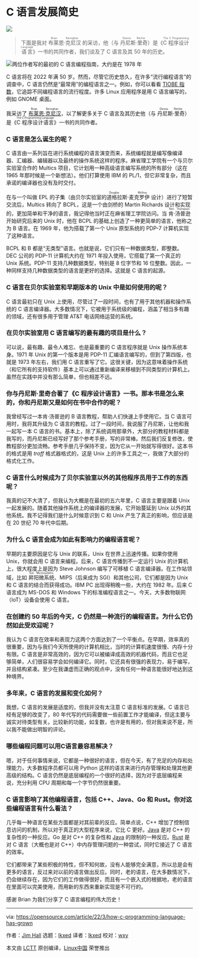 [#]: subject: "How the C programming language has grown"
[#]: via: "https://opensource.com/article/22/3/how-c-programming-language-has-grown"
[#]: author: "Jim Hall https://opensource.com/users/jim-hall"
[#]: collector: "lkxed"
[#]: translator: "lkxed"
[#]: reviewer: "wxy"
[#]: publisher: " "
[#]: url: " "

C 语言发展简史
======

![](https://img.linux.net.cn/data/attachment/album/202204/25/121408ra3c5cpgjogtcdxl.jpg)

> 下面是我对 <ruby>布莱恩·克尼汉<rt>Brian Kernighan</rt></ruby> 的采访，他（与 <ruby>丹尼斯·里奇<rt>Dennis Ritchie</rt></ruby>）是《<ruby>C 程序设计语言<rt>The C Programming Language</rt></ruby>》一书的共同作者，我们谈及了 C 语言及其 50 年的历史。

![两位作者写的最初的 C 语言编程指南，大约是在 1978 年][1]

C 语言将在 2022 年满 50 岁。然而，尽管它历史悠久，在许多“流行编程语言”的调查中，C 语言仍然是“最常用”的编程语言之一。例如，你可以看看 [TIOBE 指数][2]，它追踪不同编程语言的流行程度。许多 Linux 应用程序是用 C 语言编写的，例如 GNOME 桌面。

我采访了 <ruby>[布莱恩·克尼汉][3]<rt>Brian Kernighan</rt></ruby>，以了解更多关于 C 语言及其历史他（与 <ruby>丹尼斯·里奇<rt>Dennis Ritchie</rt></ruby>）是《<ruby>C 程序设计语言<rt>The C Programming Language</rt></ruby>》一书的共同作者。

### C 语言是怎么诞生的呢？

C 语言由一系列旨在进行系统编程的语言演变而来，系统编程就是编写像编译器、汇编器、编辑器以及最终的操作系统这样的程序。麻省理工学院有一个与贝尔实验室合作的 Multics 项目，它计划用一种高级语言编写系统的所有部分（这在 1965 年那时候是一个新想法）。他们打算使用 IBM 的 PL/1，但它非常复杂，而且承诺的编译器也没有及时交付。

在与一个叫做 EPL 的子集（由贝尔实验室的<ruby>道格拉斯·麦克罗伊<rt>Douglas McIlroy</rt></ruby> 设计）进行了短暂交流后，Multics 转向了 BCPL，这是一个由剑桥的 Martin Richards 设计和实现的，更加简单和干净的语言，我记得他当时正在麻省理工学院访问。当 <ruby>肯·汤普逊<rt>Ken Thompson</rt></ruby> 开始研究后来的 Unix 时，他在 BCPL 的基础上创造了一种更简单的语言，他称之为 B 语言。在 1969 年，他为搭载了第一个 Unix 原型系统的 PDP-7 计算机实现了这种语言。

BCPL 和 B 都是“无类型”语言。也就是说，它们只有一种数据类型，即整数。DEC 公司的 PDP-11 计算机大约在 1971 年投入使用，它搭载了第一个真正的 Unix 系统。PDP-11 支持几种数据类型，特别是 8 位字节和 16 位整数。因此，一种同样支持几种数据类型的语言是更好的选择。这就是 C 语言的起源。

### C 语言在贝尔实验室和早期版本的 Unix 中是如何使用的呢？

C 语言最初只在 Unix 上使用，尽管过了一段时间，也有了用于其他机器和操作系统的 C 语言编译器。大多数情况下，它被用于系统级的编程，涵盖了相当多有趣的领域，还有很多用于管理 AT&T 电话网络运营的系统。

### 在贝尔实验室用 C 语言编写的最有趣的项目是什么？

可以说，最有趣、最令人难忘、也是最重要的 C 语言程序就是 Unix 操作系统本身。1971 年 Unix 的第一个版本是用 PDP-11 汇编语言编写的，但到了第四版，也就是 1973 年左右，我们用 C 语言重写了它。这很关键，因为这意味着操作系统（和它所有的支持软件）基本上可以通过重新编译来移植到不同类型的计算机上。虽然在实践中并没有那么简单，但也相差不远。

### 你与丹尼斯·里奇合著了《C 程序设计语言》一书。那本书是怎么来的，你和丹尼斯又是如何在书中合作的呢？

我曾经写过一本肯·汤普逊的 B 语言教程，帮助人们快速上手使用它。当 C 语言可用时，我将其升级为 C 语言的教程。过了一段时间，我说服了丹尼斯，让他和我一起写一本 C 语言的书。基本上，除了系统调用那章外，大部分的教程材料都是我写的，而丹尼斯已经写好了那个参考手册，写的非常棒。然后我们反复修改，使教程部分更加流畅。参考手册几乎保持不变，因为它从一开始就写得很好。这本书的格式是用 *troff* 格式器格式的，这是 Unix 上的许多工具之一，我做了大部分的格式化工作。

### C 语言什么时候成为了贝尔实验室以外的其他程序员用于工作的东西呢？

我真的记不大清了，但我认为大概是在最初的五六年里，C 语言主要是跟着 Unix 一起发展的。随着其他操作系统上的编译器的发展，它开始蔓延到 Unix 以外的其他系统。我不记得我们是什么时候意识到 C 和 Unix 产生了真正的影响，但应该是在 20 世纪 70 年代中后期。

### 为什么 C 语言会成为如此有影响力的编程语言呢？

早期的主要原因是它与 Unix 的联系，Unix 在世界上迅速传播。如果你使用 Unix，你就会用 C 语言来编程。后来，C 语言传播到不一定运行 Unix 的计算机上，很大程度上是因为 Steve Johnson 编写了可移植 C 语言编译器。在工作站领域，比如 <ruby>昇阳微系统<rt>Sun Microsystems</rt></ruby>、MIPS（后来成为 SGI）和其他公司，它们都是因为 Unix 和 C 语言的结合而获得成功。IBM PC 出现得稍晚一些，大约在 1982 年。后来 C 语言成为 MS-DOS 和 Windows 下的标准编程语言之一。今天，大多数物联网（IoT）设备会使用 C 语言。

### 在创建约 50 年后的今天，C 仍然是一种流行的编程语言。为什么它仍然如此受欢迎呢？

我认为 C 语言在效率和表现力这两个方面达到了一个平衡点。在早期，效率真的很重要，因为与我们今天所使用的计算机相比，当时的计算机速度很慢、内存十分有限。C 语言是非常高效的，因为它可以被编译成高效的机器代码，而且它也足够简单，人们很容易学会如何编译它。同时，它还具有很强的表现力，易于编写，并且结构紧凑。至少在我谦虚而正确的观点中，没有任何一种语言能很好地达到这种境界。

### 多年来，C 语言的发展和变化如何？

我想，C 语言的发展是适度的，但我并没有太注意 C 语言标准的发展。C 语言已经有足够的改变了，80 年代写的代码需要做一些前置工作才能编译，但这主要与诚实对待类型有关。比较新的功能，如复数，也许是有用的，但对我来说不是，所以我不能做出明智的评论。

### 哪些编程问题可以用C语言最容易解决？

嗯，对于任何事情来说，它都是一种很好的语言，但在今天，有了充足的内存和处理能力，大多数程序员都可以用 Python 这样的语言来进行内存管理和处理其他更高级的结构。C 语言仍然是底层编程的一个很好的选择，因为对于底层编程来说，充分利用 CPU 周期和每一个字节仍然很重要。

### C 语言影响了其他编程语言，包括 C++、Java、Go 和 Rust。你对这些编程语言有什么看法？

几乎每一种语言在某些方面都是对其前辈的反应。简单点说，C++ 增加了控制信息访问的机制，所以对于真正的大型程序来说，它比 C 更好。[Java][4] 是对 C++ 的复杂性的一种反应。Go 是对 C++ 的复杂性和 [Java][4] 的限制的一种反应。[Rust][5] 是对 C 语言（大概也是对 C++）中内存管理问题的一种尝试，同时它接近了 C 语言的效率。

它们都带来了某些积极的特性，但不知何故，没有人能够完全满意，所以总是会有更多的语言，反过来对以前的语言做出反应。同时，老的语言，在大多数情况下，仍会继续存在，因为它们的工作做得很好，而且有一个嵌入式的根据地，老的语言在里面可以完美使用，而用新的东西来重新实现是不可行的。

感谢 Brian 为我们分享了 C 语言编程的伟大历史！

--------------------------------------------------------------------------------

via: https://opensource.com/article/22/3/how-c-programming-language-has-grown

作者：[Jim Hall][a]
选题：[lkxed][b]
译者：[lkxed](https://github.com/lkxed)
校对：[wxy](https://github.com/wxy)

本文由 [LCTT](https://github.com/LCTT/TranslateProject) 原创编译，[Linux中国](https://linux.cn/) 荣誉推出

[a]: https://opensource.com/users/jim-hall
[b]: https://github.com/lkxed
[1]: https://opensource.com/sites/default/files/uploads/2482009942_6caea217e0_c.jpg
[2]: https://www.tiobe.com/tiobe-index/
[3]: https://opensource.com/article/22/1/interview-brian-kernighan
[4]: https://opensource.com/tags/java
[5]: https://opensource.com/tags/rust
[6]: https://opensource.com/article/22/1/c-programming
